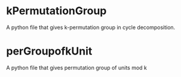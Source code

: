 # kPermutationGroup
A python file that gives k-permutation group in cycle decomposition.
# perGroupofkUnit
A python file that gives permutation group of units mod k
